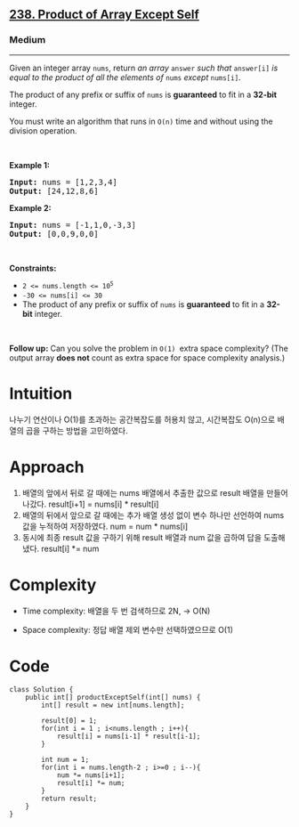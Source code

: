 <h2><a href="https://leetcode.com/problems/product-of-array-except-self/">238. Product of Array Except Self</a></h2><h3>Medium</h3><hr><div><p>Given an integer array <code>nums</code>, return <em>an array</em> <code>answer</code> <em>such that</em> <code>answer[i]</code> <em>is equal to the product of all the elements of</em> <code>nums</code> <em>except</em> <code>nums[i]</code>.</p>

<p>The product of any prefix or suffix of <code>nums</code> is <strong>guaranteed</strong> to fit in a <strong>32-bit</strong> integer.</p>

<p>You must write an algorithm that runs in&nbsp;<code>O(n)</code>&nbsp;time and without using the division operation.</p>

<p>&nbsp;</p>
<p><strong class="example">Example 1:</strong></p>
<pre><strong>Input:</strong> nums = [1,2,3,4]
<strong>Output:</strong> [24,12,8,6]
</pre><p><strong class="example">Example 2:</strong></p>
<pre><strong>Input:</strong> nums = [-1,1,0,-3,3]
<strong>Output:</strong> [0,0,9,0,0]
</pre>
<p>&nbsp;</p>
<p><strong>Constraints:</strong></p>

<ul>
	<li><code>2 &lt;= nums.length &lt;= 10<sup>5</sup></code></li>
	<li><code>-30 &lt;= nums[i] &lt;= 30</code></li>
	<li>The product of any prefix or suffix of <code>nums</code> is <strong>guaranteed</strong> to fit in a <strong>32-bit</strong> integer.</li>
</ul>

<p>&nbsp;</p>
<p><strong>Follow up:</strong>&nbsp;Can you solve the problem in <code>O(1)&nbsp;</code>extra&nbsp;space complexity? (The output array <strong>does not</strong> count as extra space for space complexity analysis.)</p>
</div>


# Intuition
나누기 연산이나 O(1)를 초과하는 공간복잡도를 허용치 않고, 시간복잡도 O(n)으로 배열의 곱을 구하는 방법을 고민하였다.

# Approach
1. 배열의 앞에서 뒤로 갈 때에는 nums 배열에서 추출한 값으로 result 배열을 만들어 나갔다. result[i+1] = nums[i] * result[i]
2. 배열의 뒤에서 앞으로 갈 때에는 추가 배열 생성 없이 변수 하나만 선언하여 nums 값을 누적하여 저장하였다. num = num * nums[i]
3. 동시에 최종 result 값을 구하기 위해 result 배열과 num 값을 곱하여 답을 도출해냈다. result[i] *= num
   
# Complexity
- Time complexity: 배열을 두 번 검색하므로 2N, -> O(N)

- Space complexity: 정답 배열 제외 변수만 선택하였으므로 O(1)
<!-- Add your space complexity here, e.g. $$O(n)$$ -->

# Code
```
class Solution {
    public int[] productExceptSelf(int[] nums) {
        int[] result = new int[nums.length];
        
        result[0] = 1;
        for(int i = 1 ; i<nums.length ; i++){
            result[i] = nums[i-1] * result[i-1];
        }

        int num = 1;
        for(int i = nums.length-2 ; i>=0 ; i--){
            num *= nums[i+1];
            result[i] *= num;
        }
        return result;
    }
}
```
